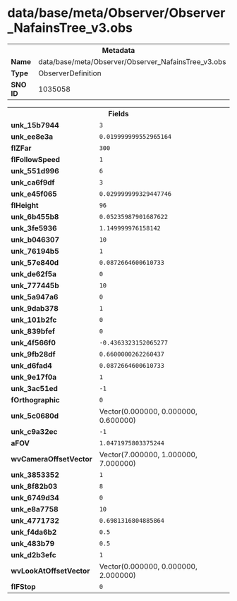 <h1>data/base/meta/Observer/Observer_NafainsTree_v3.obs</h1><table><tr><th colspan="100%">Metadata</th></tr><tr><td><b>Name</b></td><td>data/base/meta/Observer/Observer_NafainsTree_v3.obs</td></tr><tr><td><b>Type</b></td><td>ObserverDefinition</td></tr><tr><td><b>SNO ID</b></td><td>1035058</td></tr></table>

<table><tr><th colspan="100%">Fields</th></tr><tr><td><b>unk_15b7944</b></td><td><code>3</code></td></tr><tr><td><b>unk_ee8e3a</b></td><td><code>0.019999999552965164</code></td></tr><tr><td><b>flZFar</b></td><td><code>300</code></td></tr><tr><td><b>flFollowSpeed</b></td><td><code>1</code></td></tr><tr><td><b>unk_551d996</b></td><td><code>6</code></td></tr><tr><td><b>unk_ca6f9df</b></td><td><code>3</code></td></tr><tr><td><b>unk_e45f065</b></td><td><code>0.029999999329447746</code></td></tr><tr><td><b>flHeight</b></td><td><code>96</code></td></tr><tr><td><b>unk_6b455b8</b></td><td><code>0.05235987901687622</code></td></tr><tr><td><b>unk_3fe5936</b></td><td><code>1.149999976158142</code></td></tr><tr><td><b>unk_b046307</b></td><td><code>10</code></td></tr><tr><td><b>unk_76194b5</b></td><td><code>1</code></td></tr><tr><td><b>unk_57e840d</b></td><td><code>0.0872664600610733</code></td></tr><tr><td><b>unk_de62f5a</b></td><td><code>0</code></td></tr><tr><td><b>unk_777445b</b></td><td><code>10</code></td></tr><tr><td><b>unk_5a947a6</b></td><td><code>0</code></td></tr><tr><td><b>unk_9dab378</b></td><td><code>1</code></td></tr><tr><td><b>unk_101b2fc</b></td><td><code>0</code></td></tr><tr><td><b>unk_839bfef</b></td><td><code>0</code></td></tr><tr><td><b>unk_4f566f0</b></td><td><code>-0.4363323152065277</code></td></tr><tr><td><b>unk_9fb28df</b></td><td><code>0.6600000262260437</code></td></tr><tr><td><b>unk_d6fad4</b></td><td><code>0.0872664600610733</code></td></tr><tr><td><b>unk_9e17f0a</b></td><td><code>1</code></td></tr><tr><td><b>unk_3ac51ed</b></td><td><code>-1</code></td></tr><tr><td><b>fOrthographic</b></td><td><code>0</code></td></tr><tr><td><b>unk_5c0680d</b></td><td>Vector(0.000000, 0.000000, 0.600000)</td></tr><tr><td><b>unk_c9a32ec</b></td><td><code>-1</code></td></tr><tr><td><b>aFOV</b></td><td><code>1.0471975803375244</code></td></tr><tr><td><b>wvCameraOffsetVector</b></td><td>Vector(7.000000, 1.000000, 7.000000)</td></tr><tr><td><b>unk_3853352</b></td><td><code>1</code></td></tr><tr><td><b>unk_8f82b03</b></td><td><code>8</code></td></tr><tr><td><b>unk_6749d34</b></td><td><code>0</code></td></tr><tr><td><b>unk_e8a7758</b></td><td><code>10</code></td></tr><tr><td><b>unk_4771732</b></td><td><code>0.6981316804885864</code></td></tr><tr><td><b>unk_f4da6b2</b></td><td><code>0.5</code></td></tr><tr><td><b>unk_483b79</b></td><td><code>0.5</code></td></tr><tr><td><b>unk_d2b3efc</b></td><td><code>1</code></td></tr><tr><td><b>wvLookAtOffsetVector</b></td><td>Vector(0.000000, 0.000000, 2.000000)</td></tr><tr><td><b>flFStop</b></td><td><code>0</code></td></tr></table>

